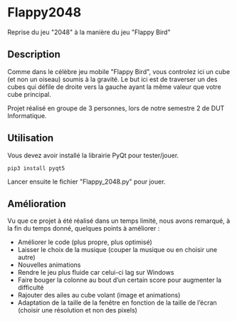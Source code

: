 # Flappy2048

Reprise du jeu "2048" à la manière du jeu "Flappy Bird"

## Description

Comme dans le célèbre jeu mobile "Flappy Bird", vous controlez ici un cube (et non un oiseau) soumis à la gravité. Le but ici est de traverser un des cubes qui défile de droite vers la gauche ayant la même valeur que votre cube principal.

Projet réalisé en groupe de 3 personnes, lors de notre semestre 2 de DUT Informatique.

## Utilisation

Vous devez avoir installé la librairie PyQt pour tester/jouer.

    pip3 install pyqt5

Lancer ensuite le fichier "Flappy_2048.py" pour jouer.

## Amélioration

Vu que ce projet à été réalisé dans un temps limité, nous avons remarqué, à la fin du temps donné, quelques points à améliorer :

* Améliorer le code (plus propre, plus optimisé)
* Laisser le choix de la musique (couper la musique ou en choisir une autre)
* Nouvelles animations
* Rendre le jeu plus fluide car celui-ci lag sur Windows
* Faire bouger la colonne au bout d’un certain score pour augmenter la difficulté
* Rajouter des ailes au cube volant (image et animations)
* Adaptation de la taille de la fenêtre en fonction de la taille de l’écran (choisir une résolution et non des pixels)

